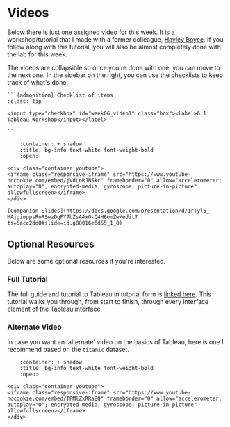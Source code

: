 # Videos

Below there is just one assigned video for this week. 
It is a workshop/tutorial that I made with a former colleague, [Hayley Boyce](https://www.hayleyfboyce.com).
If you follow along with this tutorial, you will also be almost completely done with the lab for this week.

The videos are collapsible so once you're done with one, you can move to the next one.
In the sidebar on the right, you can use the checklists to keep track of what's done.

````{margin}
```{admonition} Checklist of items
:class: tip

<input type="checkbox" id="week06_video1" class="box"><label>6.1 Tableau Workshop</input></label>

```
````

```{dropdown} 11.1 Tableau Workshop 
    :container: + shadow
    :title: bg-info text-white font-weight-bold
    :open:

<div class="container youtube">
<iframe class="responsive-iframe" src="https://www.youtube-nocookie.com/embed/jVdLoRJNSkc" frameborder="0" allow="accelerometer; autoplay="0"; encrypted-media; gyroscope; picture-in-picture" allowfullscreen></iframe>
</div>

[Companion Slides](https://docs.google.com/presentation/d/1rTyl5_-MAjgimppsRoRSwzDqFY7bZsA4xO-Q4H6omZw/edit?ts=5ecc2dd0#slide=id.g88016e6d55_1_0)
```

## Optional Resources

Below are some optional resources if you're interested.

### Full Tutorial 

The full guide and tutorial to Tableau in tutorial form is [linked here](https://help.tableau.com/current/guides/get-started-tutorial/en-us/get-started-tutorial-home.htm). 
This tutorial walks you through, from start to finish, through every interface element of the Tableau interface.

### Alternate Video

In case you want an 'alternate' video on the basics of Tableau, here is one I recommend based on the `titanic` dataset.

```{dropdown} Introduction to Tableau 
    :container: + shadow
    :title: bg-info text-white font-weight-bold
    :open:

<div class="container youtube">
<iframe class="responsive-iframe" src="https://www.youtube-nocookie.com/embed/TPMlZxRRaBQ" frameborder="0" allow="accelerometer; autoplay="0"; encrypted-media; gyroscope; picture-in-picture" allowfullscreen></iframe>
</div>
```
